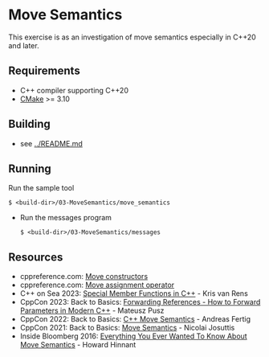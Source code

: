 # Move Semantics

This exercise is as an investigation of move semantics especially in C++20 and later.

## Requirements

- C++ compiler supporting C++20
- [CMake](https://cmake.org) >= 3.10

## Building

- see [../README.md](../README.md)

## Running

Run the sample tool
```console
$ <build-dir>/03-MoveSemantics/move_semantics
```

- Run the messages program
  ```console
  $ <build-dir>/03-MoveSemantics/messages
  ```

## Resources

- cppreference.com: [Move constructors](https://en.cppreference.com/w/cpp/language/move_constructor)
- cppreference.com: [Move assignment operator](https://en.cppreference.com/w/cpp/language/move_assignment)
- C++ on Sea 2023: [Special Member Functions in C++](https://www.youtube.com/watch?v=ajRTADPXEko) - Kris van Rens
- CppCon 2023: Back to Basics: [Forwarding References - How to Forward Parameters in Modern C++](https://www.youtube.com/watch?v=0GXnfi9RAlU) - Mateusz Pusz
- CppCon 2022: Back to Basics: [C++ Move Semantics](https://www.youtube.com/watch?v=knEaMpytRMA) - Andreas Fertig
- CppCon 2021: Back to Basics: [Move Semantics](https://www.youtube.com/watch?v=Bt3zcJZIalk) - Nicolai Josuttis
- Inside Bloomberg 2016: [Everything You Ever Wanted To Know About Move Semantics](https://howardhinnant.github.io/bloomberg_2016.pdf) - Howard Hinnant

